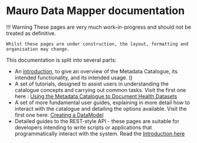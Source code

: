 # Mauro Data Mapper documentation


!!! Warning
    These pages are very much work-in-progress and should not be treated as definitive.
    
    Whilst these pages are under construction, the layout, formatting and organisation may change.    
      
This documentation is split into several parts:

- An [introduction](introduction.md), to give an overview of the Metadata Catalogue, its intended functionality, and its intended usage. ()
- A set of tutorials, designed to assist users in understanding the catalogue concepts and carrying out common tasks.  Visit the first one here
: [Using the Metadata Catalogue to Document Health Datasets](tutorial/document-assets/index.md)
- A set of more fundamental user guides, explaining in more detail how to interact with the catalogue and detailing the options available.  Visit
 the first one here: [Creating a DataModel](user/models.md)
- Detailed guides to the REST-style API - these pages are suitable for developers intending to write scripts or applications that programmatically
 interact with the system.  Read the [Introduction here](rest-api/introduction.md)    